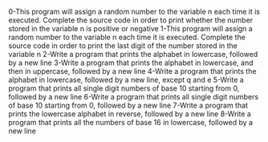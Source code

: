 0-This program will assign a random number to the variable n each time it is executed. Complete the source code in order to print whether the number stored in the variable n is positive or negative
1-This program will assign a random number to the variable n each time it is executed. Complete the source code in order to print the last digit of the number stored in the variable n
2-Write a program that prints the alphabet in lowercase, followed by a new line
3-Write a program that prints the alphabet in lowercase, and then in uppercase, followed by a new line
4-Write a program that prints the alphabet in lowercase, followed by a new line, except q and e
5-Write a program that prints all single digit numbers of base 10 starting from 0, followed by a new line
6-Write a program that prints all single digit numbers of base 10 starting from 0, followed by a new line
7-Write a program that prints the lowercase alphabet in reverse, followed by a new line
8-Write a program that prints all the numbers of base 16 in lowercase, followed by a new line
